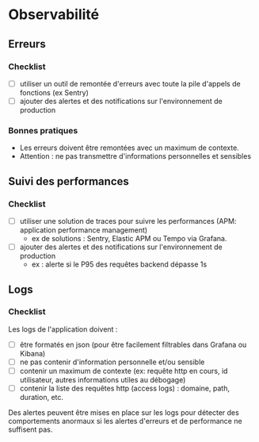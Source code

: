 # Observabilité

## Erreurs

### Checklist

- [ ] utiliser un outil de remontée d'erreurs avec toute la pile d'appels de fonctions  (ex Sentry)
- [ ] ajouter des alertes et des notifications sur l'environnement de production

### Bonnes pratiques

- Les erreurs doivent être remontées avec un maximum de contexte.
- Attention : ne pas transmettre d'informations personnelles et sensibles



## Suivi des performances

### Checklist

  - [ ] utiliser une solution de traces pour suivre les performances (APM: application performance management)
    - ex de solutions : Sentry, Elastic APM ou Tempo via Grafana.
  - [ ] ajouter des alertes et des notifications sur l'environnement de production
    - ex : alerte si le P95 des requêtes backend dépasse 1s

## Logs

### Checklist

Les logs de l'application doivent :

- [ ] être formatés en json (pour être facilement filtrables dans Grafana ou Kibana)
- [ ] ne pas contenir d'information personnelle et/ou sensible
- [ ] contenir un maximum de contexte (ex: requête http en cours, id utilisateur, autres informations utiles au débogage)
- [ ] contenir la liste des requêtes http (access logs) : domaine, path, duration, etc.

Des alertes peuvent être mises en place sur les logs pour détecter des comportements anormaux 
si les alertes d'erreurs et de performance ne suffisent pas.
